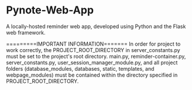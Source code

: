# Pynote-Web-App
A locally-hosted reminder web app, developed using Python and the Flask web framework.

=========IMPORTANT INFORMATION=======
In order for project to work correctly, the PROJECT_ROOT_DIRECTORY in server_constants.py must be set to the project's root directory. main.py, reminder-container.py, server_constants.py, user_session_manager_module.py, and all project folders (database_modules, databases, static, templates, and webpage_modules) must be contained within the directory specified in PROJECT_ROOT_DIRECTORY.
